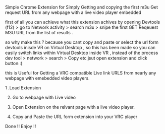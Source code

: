 Simple Chrome Extension for Simply Getting and copying the first m3u Get request URL from any webpage with a live video player embedded

first of all you can achieve what this extension achives by  opening Devtools (f12) > go to Network activity > search m3u > snipe the first GET Reqeuest M3U URL from the list of results . 

so why make this ? because you cant copy and paste or select the url form devtools inisde VR on Virtual Desktop , so this has been made so you can easily switch links within Virtual Desktop inside VR , instead of the process dev tool > network > search > Copy  etc jsut open extension and click button :)  

this is Useful for Getting a VRC compatible Live link URLS from nearly any webpage with emebedded video players.

1 .Load Extension

2. Go to webpage with Live video 

3. Open Extension on the relvant page with a live video player.

4. Copy and Paste the URL form extension into your VRC player

Done !! Enjoy !!
